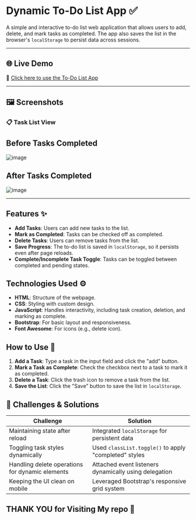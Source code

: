 # Dynamic To-Do List App ✅

A simple and interactive to-do list web application that allows users to add, delete, and mark tasks as completed. The app also saves the list in the browser's `localStorage` to persist data across sessions.

---

## 🌐 Live Demo  
🔗 [Click here to use the To-Do List App](https://manojtasks.ccbp.tech/)  

---

## 🖼️ Screenshots  

### 📋 Task List View  

## Before Tasks Completed
![image](https://github.com/user-attachments/assets/a619a609-0c4d-490f-ae17-e1bb5da16d16)

## After Tasks Completed
![image](https://github.com/user-attachments/assets/7fe718a7-4922-4f1c-9e34-64b2b1e2fb79)

---

## Features ✨

- **Add Tasks**: Users can add new tasks to the list.
- **Mark as Completed**: Tasks can be checked off as completed.
- **Delete Tasks**: Users can remove tasks from the list.
- **Save Progress**: The to-do list is saved in `localStorage`, so it persists even after page reloads.
- **Complete/Incomplete Task Toggle**: Tasks can be toggled between completed and pending states.

## Technologies Used ⚙️

- **HTML**: Structure of the webpage.
- **CSS**: Styling with custom design.
- **JavaScript**: Handles interactivity, including task creation, deletion, and marking as complete.
- **Bootstrap**: For basic layout and responsiveness.
- **Font Awesome**: For icons (e.g., delete icon).

## How to Use 🚀

1. **Add a Task**: Type a task in the input field and click the "add" button.
2. **Mark a Task as Complete**: Check the checkbox next to a task to mark it as completed.
3. **Delete a Task**: Click the trash icon to remove a task from the list.
4. **Save the List**: Click the "Save" button to save the list in `localStorage`.

## 🧠 Challenges & Solutions

| Challenge | Solution |
|----------|----------|
| Maintaining state after reload | Integrated `localStorage` for persistent data |
| Toggling task styles dynamically | Used `classList.toggle()` to apply "completed" styles |
| Handling delete operations for dynamic elements | Attached event listeners dynamically using delegation |
| Keeping the UI clean on mobile | Leveraged Bootstrap's responsive grid system |

## THANK YOU for Visiting My repo 💖

